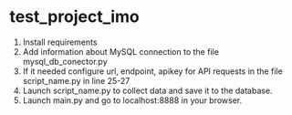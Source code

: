 # test_project_imo



1. Install requirements
2. Add information about MySQL connection to the file mysql_db_conector.py
3. If it needed configure url, endpoint, apikey for API requests in the file script_name.py in line 25-27
4. Launch script_name.py to collect data and save it to the database.
5. Launch main.py and go to localhost:8888 in your browser.